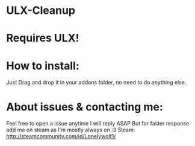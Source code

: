 # ULX-Cleanup

# Requires ULX!

# How to install:
Just Drag and drop it in your addons folder, no need to do anything else.

# About issues & contacting me:
Feel free to open a issue anytime I will reply ASAP But for faster response add me on steam as I'm mostly always on :3
Steam: http://steamcommunity.com/id/Lonelywolf1/
